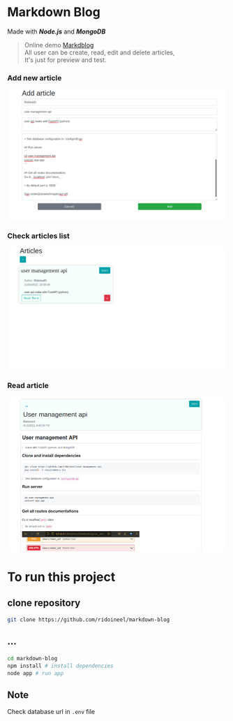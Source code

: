 # Markdown Blog

Made with ***Node.js*** and ***MongoDB***

> Online demo [Markdblog](https://markdblog.herokuapp.com) <br />
> All user can be create, read, edit and delete articles, <br />
> It's just for preview and test.

### Add new article
![markdown blog](/utils/assets/images/add.png)

### Check articles list
![markdown blog](/utils/assets/images/art.png)

### Read article
![markdown blog](/utils/assets/images/more.png)

# To run this project

## clone repository

```bash
git clone https://github.com/ridoineel/markdown-blog
```

## ...

```bash
cd markdown-blog
npm install # install dependencies
node app # run app
```

## Note
Check database url in `.env` file
